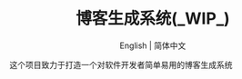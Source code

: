 <h1 align="center">博客生成系统(_WIP_)</h1>

<p align="center"><a herf="https://github.com/yuusheng/blog-generator">English</a> | 简体中文</p>

这个项目致力于打造一个对软件开发者简单易用的博客生成系统

